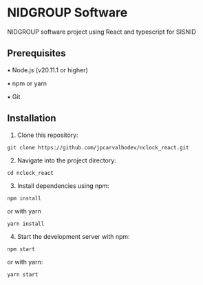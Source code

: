 # NIDGROUP Software

NIDGROUP software project using React and typescript for SISNID

## Prerequisites

• Node.js (v20.11.1 or higher)

• npm or yarn

• Git

## Installation

1. Clone this repository:
 
```
git clone https://github.com/jpcarvalhodev/nclock_react.git
```

2. Navigate into the project directory:

```
cd nclock_react
```

3. Install dependencies using npm:

```
npm install
```

 or with yarn

```
yarn install
```

4. Start the development server with npm:

```
npm start
```

 or with yarn:

```
yarn start
```
